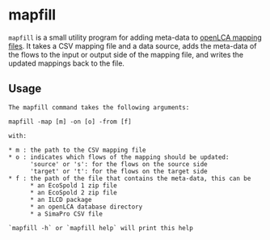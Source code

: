 # mapfill
`mapfill` is a small utility program for adding meta-data to [openLCA mapping
files](https://github.com/GreenDelta/olca-modules/blob/master/doc/flow_mapping_csv_format.md).
It takes a CSV mapping file and a data source, adds the meta-data of the flows
to the input or output side of the mapping file, and writes the updated mappings
back to the file.

## Usage

```
The mapfill command takes the following arguments:

mapfill -map [m] -on [o] -from [f]

with:

* m : the path to the CSV mapping file
* o : indicates which flows of the mapping should be updated:
      'source' or 's': for the flows on the source side
      'target' or 't': for the flows on the target side
* f : the path of the file that contains the meta-data, this can be
      * an EcoSpold 1 zip file
      * an EcoSpold 2 zip file
      * an ILCD package
      * an openLCA database directory
      * a SimaPro CSV file

`mapfill -h` or `mapfill help` will print this help
```
